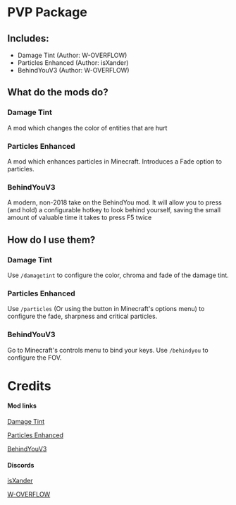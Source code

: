 # PVP Package

## Includes:

- Damage Tint (Author: W-OVERFLOW)
- Particles Enhanced (Author: isXander)
- BehindYouV3 (Author: W-OVERFLOW)


## What do the mods do?

### Damage Tint

A mod which changes the color of entities that are hurt

### Particles Enhanced

A mod which enhances particles in Minecraft. Introduces a Fade option to particles.

### BehindYouV3

A modern, non-2018 take on the BehindYou mod. It will allow you to press (and hold) a configurable hotkey to look behind yourself, saving the small amount of valuable time it takes to press F5 twice


## How do I use them?

### Damage Tint

Use `/damagetint` to configure the color, chroma and fade of the damage tint.

### Particles Enhanced

Use `/particles` (Or using the button in Minecraft's options menu) to configure the fade, sharpness and critical particles. 

### BehindYouV3

Go to Minecraft's controls menu to bind your keys. Use `/behindyou` to configure the FOV.


# Credits

#### Mod links
[Damage Tint](https://github.com/W-OVERFLOW/DamageTint)

[Particles Enhanced](https://modrinth.com/mod/particlesenhanced)

[BehindYouV3](https://github.com/W-OVERFLOW/BehindYouV3)



#### Discords
[isXander](https://discord.gg/AJv5ZnNT8q)

[W-OVERFLOW](https://discord.gg/woverflow)
